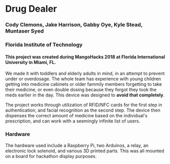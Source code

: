 # Drug Dealer
### Cody Clemons, Jake Harrison, Gabby Oye, Kyle Stead, Muntaser Syed
### Florida Institute of Technology

#### This project was created during MangoHacks 2018 at Florida International University in Miami, FL. 

We made it with toddlers and elderly adults in mind, in an attempt to prevent under or overdosage. The whole team has experience with young children getting into medicine cabinets or older fammily members forgetting to take their medicine, or even double dosing because they forgot they took the meds earlier in the day. This device was designed to **avoid that completely**. 

The project works through utilization of RFID/NFC cards for the first step in authentication, and facial recognition as the second step. The device then dispenses the correct amount of medicine based on the individual's prescription, and can work with a seemingly infinite list of users.
### Hardware
The hardware used include a Raspberry Pi, two Arduinos, a relay, an electronic lock solenoid, and various 3D printed parts. This was all mounted on a board for hackathon display purposes.
